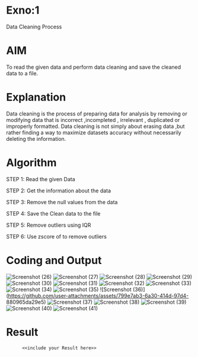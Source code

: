 # Exno:1
Data Cleaning Process

# AIM
To read the given data and perform data cleaning and save the cleaned data to a file.

# Explanation
Data cleaning is the process of preparing data for analysis by removing or modifying data that is incorrect ,incompleted , irrelevant , duplicated or improperly formatted. Data cleaning is not simply about erasing data ,but rather finding a way to maximize datasets accuracy without necessarily deleting the information.

# Algorithm
STEP 1: Read the given Data

STEP 2: Get the information about the data

STEP 3: Remove the null values from the data

STEP 4: Save the Clean data to the file

STEP 5: Remove outliers using IQR

STEP 6: Use zscore of to remove outliers

# Coding and Output
![Screenshot (26)](https://github.com/user-attachments/assets/2938cce0-1175-4f76-917e-126e03ed480e)
![Screenshot (27)](https://github.com/user-attachments/assets/8a351c41-5ec2-49d7-a96d-f912aa477be1)
![Screenshot (28)](https://github.com/user-attachments/assets/9564ae64-0685-43b0-ac70-4264e460142c)
![Screenshot (29)](https://github.com/user-attachments/assets/79f22708-21bf-4d68-989b-ddfeb2404257)
![Screenshot (30)](https://github.com/user-attachments/assets/dcccd8a8-8513-4e2b-bf03-17c87f2690ae)
![Screenshot (31)](https://github.com/user-attachments/assets/c3a72b45-55cb-47d9-9413-3bf88f07e0fd)
![Screenshot (32)](https://github.com/user-attachments/assets/9ffe47af-59a2-4c2e-ae7a-b6751d5e28b9)
![Screenshot (33)](https://github.com/user-attachments/assets/59d200a5-a391-4c87-8324-906f0b91cc30)
![Screenshot (34)](https://github.com/user-attachments/assets/32e32d5c-add0-41ed-82bf-9615d4ebdd48)
![Screenshot (35)](https://github.com/user-attachments/assets/67198361-5441-4ed6-a60e-8ae268829c89)
![Screenshot (36)](https://github.com/user-attachments/assets/799e7ab3-6a30-414d-97d4-
880965da29e5)
![Screenshot (37)](https://github.com/user-attachments/assets/7862aea3-8f68-4234-a246-9ab964fd1708)
![Screenshot (38)](https://github.com/user-attachments/assets/a6275271-cad4-4184-bfe4-4d273fdefe1f)
![Screenshot (39)](https://github.com/user-attachments/assets/24e6c007-d2ff-443f-8b2d-9d13cab64547)
![Screenshot (40)](https://github.com/user-attachments/assets/11654d5a-041f-40b9-8e96-403d1df6ff14)
![Screenshot (41)](https://github.com/user-attachments/assets/16f3e268-853b-4917-9d53-8c8ec5878b2e)
















   

         
# Result
          <<include your Result here>>
